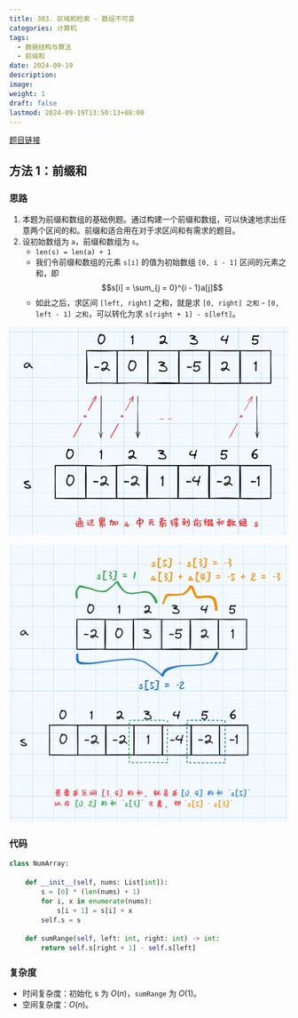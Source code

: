 ```yaml
---
title: 303. 区域和检索 - 数组不可变
categories: 计算机
tags:
  - 数据结构与算法
  - 前缀和
date: 2024-09-19
description: 
image: 
weight: 1
draft: false
lastmod: 2024-09-19T13:50:13+08:00
---
```

[题目链接](https://leetcode.cn/problems/range-sum-query-immutable/description/)

## 方法 1：前缀和

### 思路

1. 本题为前缀和数组的基础例题。通过构建一个前缀和数组，可以快速地求出任意两个区间的和。前缀和适合用在对于求区间和有需求的题目。
2. 设初始数组为 `a`，前缀和数组为 `s`。
	- `len(s) = len(a) + 1`
	- 我们令前缀和数组的元素 `s[i]` 的值为初始数组 `[0, i - 1]` 区间的元素之和，即 $$s[i] = \sum_{j = 0}^{i - 1}a[j]$$
	- 如此之后，求区间 `[left, right]` 之和，就是求 `[0, right] 之和` - `[0, left - 1] 之和`，可以转化为求 `s[right + 1] - s[left]`。

![image.png](https://raw.githubusercontent.com/oLd-Y/PicGoPictures/main/20240919114353.png)


![image.png](https://raw.githubusercontent.com/oLd-Y/PicGoPictures/main/20240919114025.png)


### 代码

```python
class NumArray:

    def __init__(self, nums: List[int]):
        s = [0] * (len(nums) + 1)
        for i, x in enumerate(nums):
            s[i + 1] = s[i] + x
        self.s = s

    def sumRange(self, left: int, right: int) -> int:
        return self.s[right + 1] - self.s[left]
```

### 复杂度
- 时间复杂度：初始化 s 为 $O(n)$，`sumRange` 为 $O(1)$。
- 空间复杂度：$O(n)$。


